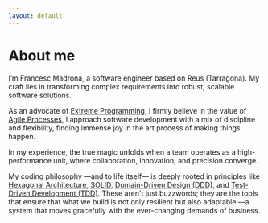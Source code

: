 ```yaml
---
layout: default
---
```


# About me 

I’m Francesc Madrona, a software engineer based on Reus (Tarragona). My craft lies in transforming complex requirements into robust, scalable software solutions. 

As an advocate of  [Extreme Programming](http://www.extremeprogramming.org/), I firmly believe in the value of [Agile Processes](http://www.agile-process.org/), I approach software development with a mix of discipline and flexibility, finding immense joy in the art process of making things happen.

In my experience, the true magic unfolds when a team operates as a high-performance unit, where collaboration, innovation, and precision converge.

My coding philosophy —and to life itself— is deeply rooted in principles like [Hexagonal Architecture](https://en.wikipedia.org/wiki/Hexagonal_architecture_(software)), [SOLID](https://en.wikipedia.org/wiki/SOLID), [Domain-Driven Design (DDD)](https://martinfowler.com/bliki/DomainDrivenDesign.html), and [Test-Driven Development (TDD)](https://martinfowler.com/bliki/TestDrivenDevelopment.html). These aren't just buzzwords; they are the tools that ensure that what we build is not only resilient but also adaptable —a system that moves gracefully with the ever-changing demands of business.
